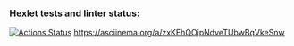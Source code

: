 ### Hexlet tests and linter status:
[![Actions Status](https://github.com/mariiia8/frontend-project-44/actions/workflows/hexlet-check.yml/badge.svg)](https://github.com/mariiia8/frontend-project-44/actions)
https://asciinema.org/a/zxKEhQOipNdveTUbwBqVkeSnw
